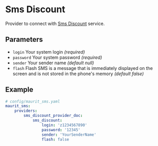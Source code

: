 # Sms Discount

Provider to connect with [Sms Discount](https://iqsms.ru) service.

## Parameters

 * `login` Your system login *(required)*
 * `password` Your system password *(required)*
 * `sender` Your sender name *(default null)*
 * `flash` Flash SMS is a message that is immediately displayed on the screen and is not stored in the phone's memory *(default false)*

## Example

``` yaml
# config/maurit_sms.yaml
maurit_sms:
    providers:
        sms_discount_provider_doc:
            sms_discount:
                login: 'z1234567890'
                password: '12345'
                sender: 'YourSenderName'
                flash: false
```